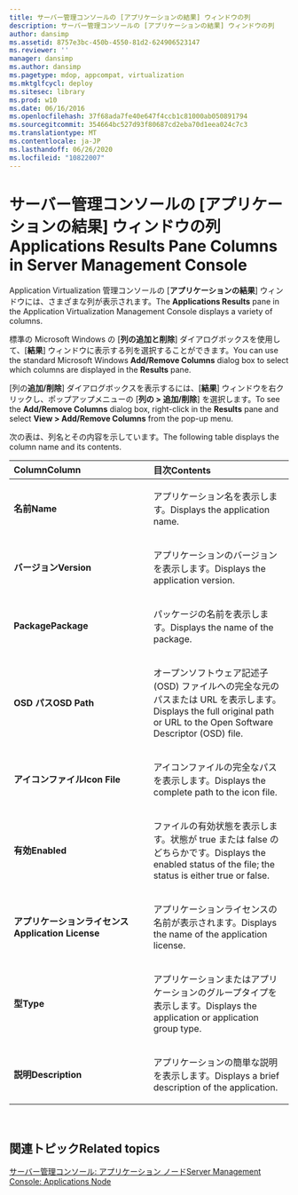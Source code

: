 ```yaml
---
title: サーバー管理コンソールの [アプリケーションの結果] ウィンドウの列
description: サーバー管理コンソールの [アプリケーションの結果] ウィンドウの列
author: dansimp
ms.assetid: 8757e3bc-450b-4550-81d2-624906523147
ms.reviewer: ''
manager: dansimp
ms.author: dansimp
ms.pagetype: mdop, appcompat, virtualization
ms.mktglfcycl: deploy
ms.sitesec: library
ms.prod: w10
ms.date: 06/16/2016
ms.openlocfilehash: 37f68ada7fe40e647f4ccb1c81000ab050891794
ms.sourcegitcommit: 354664bc527d93f80687cd2eba70d1eea024c7c3
ms.translationtype: MT
ms.contentlocale: ja-JP
ms.lasthandoff: 06/26/2020
ms.locfileid: "10822007"
---
```

# <span data-ttu-id="3c357-103">サーバー管理コンソールの [アプリケーションの結果] ウィンドウの列</span><span class="sxs-lookup"><span data-stu-id="3c357-103">Applications Results Pane Columns in Server Management Console</span></span>


<span data-ttu-id="3c357-104">Application Virtualization 管理コンソールの [**アプリケーションの結果**] ウィンドウには、さまざまな列が表示されます。</span><span class="sxs-lookup"><span data-stu-id="3c357-104">The **Applications Results** pane in the Application Virtualization Management Console displays a variety of columns.</span></span>

<span data-ttu-id="3c357-105">標準の Microsoft Windows の [**列の追加と削除**] ダイアログボックスを使用して、[**結果**] ウィンドウに表示する列を選択することができます。</span><span class="sxs-lookup"><span data-stu-id="3c357-105">You can use the standard Microsoft Windows **Add/Remove Columns** dialog box to select which columns are displayed in the **Results** pane.</span></span>

<span data-ttu-id="3c357-106">[列の**追加/削除**] ダイアログボックスを表示するには、[**結果**] ウィンドウを右クリックし、ポップアップメニューの [**列の &gt; 追加/削除**] を選択します。</span><span class="sxs-lookup"><span data-stu-id="3c357-106">To see the **Add/Remove Columns** dialog box, right-click in the **Results** pane and select **View &gt; Add/Remove Columns** from the pop-up menu.</span></span>

<span data-ttu-id="3c357-107">次の表は、列名とその内容を示しています。</span><span class="sxs-lookup"><span data-stu-id="3c357-107">The following table displays the column name and its contents.</span></span>

<table>
<colgroup>
<col width="50%" />
<col width="50%" />
</colgroup>
<thead>
<tr class="header">
<th align="left"><span data-ttu-id="3c357-108">Column</span><span class="sxs-lookup"><span data-stu-id="3c357-108">Column</span></span></th>
<th align="left"><span data-ttu-id="3c357-109">目次</span><span class="sxs-lookup"><span data-stu-id="3c357-109">Contents</span></span></th>
</tr>
</thead>
<tbody>
<tr class="odd">
<td align="left"><p><strong><span data-ttu-id="3c357-110">名前</span><span class="sxs-lookup"><span data-stu-id="3c357-110">Name</span></span></strong></p></td>
<td align="left"><p><span data-ttu-id="3c357-111">アプリケーション名を表示します。</span><span class="sxs-lookup"><span data-stu-id="3c357-111">Displays the application name.</span></span></p></td>
</tr>
<tr class="even">
<td align="left"><p><strong><span data-ttu-id="3c357-112">バージョン</span><span class="sxs-lookup"><span data-stu-id="3c357-112">Version</span></span></strong></p></td>
<td align="left"><p><span data-ttu-id="3c357-113">アプリケーションのバージョンを表示します。</span><span class="sxs-lookup"><span data-stu-id="3c357-113">Displays the application version.</span></span></p></td>
</tr>
<tr class="odd">
<td align="left"><p><strong><span data-ttu-id="3c357-114">Package</span><span class="sxs-lookup"><span data-stu-id="3c357-114">Package</span></span></strong></p></td>
<td align="left"><p><span data-ttu-id="3c357-115">パッケージの名前を表示します。</span><span class="sxs-lookup"><span data-stu-id="3c357-115">Displays the name of the package.</span></span></p></td>
</tr>
<tr class="even">
<td align="left"><p><strong><span data-ttu-id="3c357-116">OSD パス</span><span class="sxs-lookup"><span data-stu-id="3c357-116">OSD Path</span></span></strong></p></td>
<td align="left"><p><span data-ttu-id="3c357-117">オープンソフトウェア記述子 (OSD) ファイルへの完全な元のパスまたは URL を表示します。</span><span class="sxs-lookup"><span data-stu-id="3c357-117">Displays the full original path or URL to the Open Software Descriptor (OSD) file.</span></span></p></td>
</tr>
<tr class="odd">
<td align="left"><p><strong><span data-ttu-id="3c357-118">アイコンファイル</span><span class="sxs-lookup"><span data-stu-id="3c357-118">Icon File</span></span></strong></p></td>
<td align="left"><p><span data-ttu-id="3c357-119">アイコンファイルの完全なパスを表示します。</span><span class="sxs-lookup"><span data-stu-id="3c357-119">Displays the complete path to the icon file.</span></span></p></td>
</tr>
<tr class="even">
<td align="left"><p><strong><span data-ttu-id="3c357-120">有効</span><span class="sxs-lookup"><span data-stu-id="3c357-120">Enabled</span></span></strong></p></td>
<td align="left"><p><span data-ttu-id="3c357-121">ファイルの有効状態を表示します。状態が true または false のどちらかです。</span><span class="sxs-lookup"><span data-stu-id="3c357-121">Displays the enabled status of the file; the status is either true or false.</span></span></p></td>
</tr>
<tr class="odd">
<td align="left"><p><strong><span data-ttu-id="3c357-122">アプリケーションライセンス</span><span class="sxs-lookup"><span data-stu-id="3c357-122">Application License</span></span></strong></p></td>
<td align="left"><p><span data-ttu-id="3c357-123">アプリケーションライセンスの名前が表示されます。</span><span class="sxs-lookup"><span data-stu-id="3c357-123">Displays the name of the application license.</span></span></p></td>
</tr>
<tr class="even">
<td align="left"><p><strong><span data-ttu-id="3c357-124">型</span><span class="sxs-lookup"><span data-stu-id="3c357-124">Type</span></span></strong></p></td>
<td align="left"><p><span data-ttu-id="3c357-125">アプリケーションまたはアプリケーションのグループタイプを表示します。</span><span class="sxs-lookup"><span data-stu-id="3c357-125">Displays the application or application group type.</span></span></p></td>
</tr>
<tr class="odd">
<td align="left"><p><strong><span data-ttu-id="3c357-126">説明</span><span class="sxs-lookup"><span data-stu-id="3c357-126">Description</span></span></strong></p></td>
<td align="left"><p><span data-ttu-id="3c357-127">アプリケーションの簡単な説明を表示します。</span><span class="sxs-lookup"><span data-stu-id="3c357-127">Displays a brief description of the application.</span></span></p></td>
</tr>
</tbody>
</table>

 

## <span data-ttu-id="3c357-128">関連トピック</span><span class="sxs-lookup"><span data-stu-id="3c357-128">Related topics</span></span>


[<span data-ttu-id="3c357-129">サーバー管理コンソール: アプリケーション ノード</span><span class="sxs-lookup"><span data-stu-id="3c357-129">Server Management Console: Applications Node</span></span>](server-management-console-applications-node.md)

 

 





